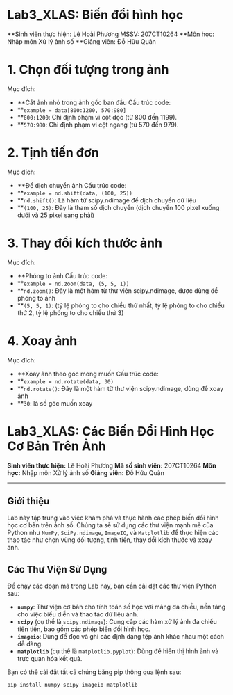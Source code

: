 # Lab3_XLAS: Biến đổi hình học

**Sinh viên thực hiện: Lê Hoài Phương MSSV: 207CT10264
**Môn học: Nhập môn Xử lý ảnh số
**Giảng viên: Đỗ Hữu Quân

# 1. Chọn đối tượng trong ảnh
   Mục đích:
   * **Cắt ảnh nhỏ trong ảnh gốc ban đầu
   Cấu trúc code:
   * **`example = data[800:1200, 570:980]`
   * **`800:1200`: Chỉ định phạm vi cột dọc (từ 800 đến 1199).
   * **`570:980`: Chỉ định phạm vi cột ngang (từ 570 đến 979).
   
# 2. Tịnh tiến đơn
   Mục đích:
   * **Để dịch chuyển ảnh 
   Cấu trúc code:
   * **`example = nd.shift(data, (100, 25))`
   * **`nd.shift()`: Là hàm từ scipy.ndimage để dịch chuyển dữ liệu
   * **`(100, 25)`: Đây là tham số dịch chuyển (dịch chuyển 100 pixel xuống dưới và 25 pixel sang phải)
   
# 3. Thay đổi kích thước ảnh
   Mục đích:
   * **Phóng to ảnh
   Cấu trúc code:
   * **`example = nd.zoom(data, (5, 5, 1))`
   * **`nd.zoom()`: Đây là một hàm từ thư viện scipy.ndimage, được dùng để phóng to ảnh
   * **`(5, 5, 1)`: (tỷ lệ phóng to cho chiều thứ nhất, tỷ lệ phóng to cho chiều thứ 2, tỷ lệ phóng to cho chiều thứ 3)

# 4. Xoay ảnh
   Mục đích:
   * **Xoay ảnh theo góc mong muốn
   Cấu trúc code:
   * **`example = nd.rotate(data, 30)`
   * **`nd.rotate()`: Đây là một hàm từ thư viện scipy.ndimage, dùng để xoay ảnh
   * **`30`: là số góc muốn xoay

# Lab3_XLAS: Các Biến Đổi Hình Học Cơ Bản Trên Ảnh

**Sinh viên thực hiện:** Lê Hoài Phương
**Mã số sinh viên:** 207CT10264
**Môn học:** Nhập môn Xử lý ảnh số
**Giảng viên:** Đỗ Hữu Quân

---

## Giới thiệu

Lab này tập trung vào việc khám phá và thực hành các phép biến đổi hình học cơ bản trên ảnh số. Chúng ta sẽ sử dụng các thư viện mạnh mẽ của Python như `NumPy`, `SciPy.ndimage`, `ImageIO`, và `Matplotlib` để thực hiện các thao tác như chọn vùng đối tượng, tịnh tiến, thay đổi kích thước và xoay ảnh.

## Các Thư Viện Sử Dụng

Để chạy các đoạn mã trong Lab này, bạn cần cài đặt các thư viện Python sau:

* **`numpy`**: Thư viện cơ bản cho tính toán số học với mảng đa chiều, nền tảng cho việc biểu diễn và thao tác dữ liệu ảnh.
* **`scipy`** (cụ thể là `scipy.ndimage`): Cung cấp các hàm xử lý ảnh đa chiều tiên tiến, bao gồm các phép biến đổi hình học.
* **`imageio`**: Dùng để đọc và ghi các định dạng tệp ảnh khác nhau một cách dễ dàng.
* **`matplotlib`** (cụ thể là `matplotlib.pyplot`): Dùng để hiển thị hình ảnh và trực quan hóa kết quả.

Bạn có thể cài đặt tất cả chúng bằng pip thông qua lệnh sau:

```bash
pip install numpy scipy imageio matplotlib
